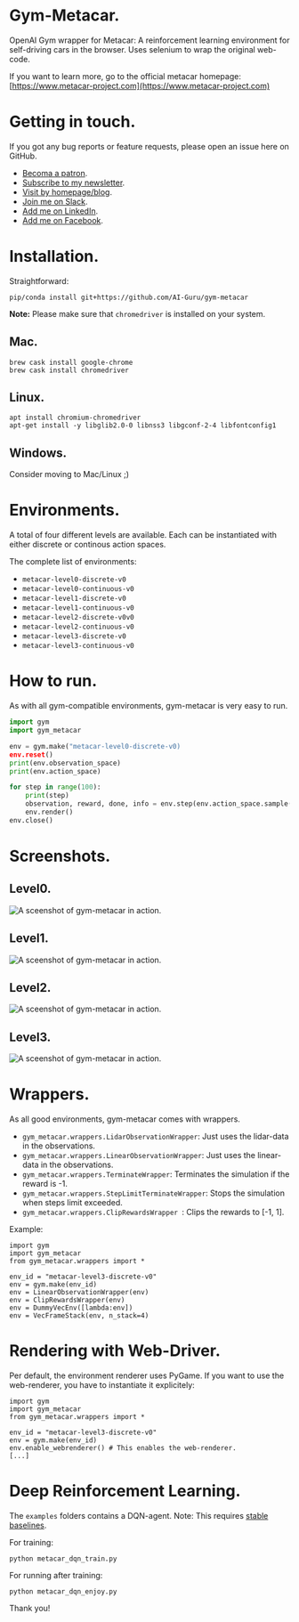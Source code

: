 # Gym-Metacar.

OpenAI Gym wrapper for Metacar: A reinforcement learning environment for self-driving cars in the browser. Uses selenium to wrap the original web-code.

If you want to learn more, go to the official metacar homepage:
[https://www.metacar-project.com](https://www.metacar-project.com)


# Getting in touch.

If you got any bug reports or feature requests, please open an issue here on GitHub.

- [Becoma a patron](https://www.patreon.com/ai_guru).
- [Subscribe to my newsletter](http://ai-guru.de/newsletter/).
- [Visit by homepage/blog](http://ai-guru.de/).
- [Join me on Slack](https://join.slack.com/t/ai-guru/shared_invite/enQtNDEzNjUwMTIwODM0LTdlOWQ1ZTUyZmQ5YTczOTUxYzk2YWI4ZmE0NTdmZGQxMmUxYmUwYmRhMDg1ZDU0NTUxMDI2OWVkOGFjYTViOGQ).
- [Add me on LinkedIn](https://www.linkedin.com/in/dr-tristan-behrens-ai-guru-734967a2/).
- [Add me on Facebook](https://www.facebook.com/AIGuruTristanBehrens).

# Installation.

Straightforward:

```
pip/conda install git+https://github.com/AI-Guru/gym-metacar
```

**Note:** Please make sure that ```chromedriver``` is installed on your system.

## Mac. 

```
brew cask install google-chrome
brew cask install chromedriver
```

## Linux. 

```
apt install chromium-chromedriver
apt-get install -y libglib2.0-0 libnss3 libgconf-2-4 libfontconfig1
```

## Windows.

Consider moving to Mac/Linux ;)

# Environments.

A total of four different levels are available. Each can be instantiated with either discrete or continous action spaces.

The complete list of environments:


- ```metacar-level0-discrete-v0```
- ```metacar-level0-continuous-v0```
- ```metacar-level1-discrete-v0```
- ```metacar-level1-continuous-v0```
- ```metacar-level2-discrete-v0v0```
- ```metacar-level2-continuous-v0```
- ```metacar-level3-discrete-v0```
- ```metacar-level3-continuous-v0```


# How to run.

As with all gym-compatible environments, gym-metacar is very easy to run.

```python
import gym
import gym_metacar

env = gym.make("metacar-level0-discrete-v0)
env.reset()
print(env.observation_space)
print(env.action_space)

for step in range(100):
    print(step)
    observation, reward, done, info = env.step(env.action_space.sample())
    env.render()
env.close()
```

# Screenshots.

## Level0.

![A sceenshot of gym-metacar in action.](assets/screenshot-level0.jpg)

## Level1.

![A sceenshot of gym-metacar in action.](assets/screenshot-level1.jpg)

## Level2.

![A sceenshot of gym-metacar in action.](assets/screenshot-level2.jpg)

## Level3.

![A sceenshot of gym-metacar in action.](assets/screenshot-level3.jpg)


# Wrappers.

As all good environments, gym-metacar comes with wrappers.

- ```gym_metacar.wrappers.LidarObservationWrapper```: Just uses the lidar-data in the observations.
- ```gym_metacar.wrappers.LinearObservationWrapper```: Just uses the linear-data in the observations.
- ```gym_metacar.wrappers.TerminateWrapper```: Terminates the simulation if the reward is -1.
- ```gym_metacar.wrappers.StepLimitTerminateWrapper```: Stops the simulation when steps limit exceeded.
- ```gym_metacar.wrappers.ClipRewardsWrapper ```: Clips the rewards to [-1, 1].


Example:

```
import gym
import gym_metacar
from gym_metacar.wrappers import *

env_id = "metacar-level3-discrete-v0"
env = gym.make(env_id)
env = LinearObservationWrapper(env)
env = ClipRewardsWrapper(env)
env = DummyVecEnv([lambda:env])
env = VecFrameStack(env, n_stack=4)
```

# Rendering with Web-Driver.

Per default, the environment renderer uses PyGame. If you want to use the web-renderer, you have to instantiate it explicitely:

```
import gym
import gym_metacar
from gym_metacar.wrappers import *

env_id = "metacar-level3-discrete-v0"
env = gym.make(env_id)
env.enable_webrenderer() # This enables the web-renderer.
[...]
```

# Deep Reinforcement Learning.

The ```examples``` folders contains a DQN-agent. Note: This requires [stable baselines](https://github.com/hill-a/stable-baselines).

For training:

```
python metacar_dqn_train.py
```

For running after training:

```
python metacar_dqn_enjoy.py
```

Thank you!